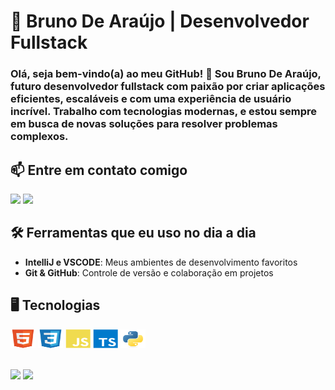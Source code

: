 # 🌟 Bruno De Araújo | Desenvolvedor Fullstack


### Olá, seja bem-vindo(a) ao meu GitHub! 👋 Sou Bruno De Araújo, futuro desenvolvedor fullstack com paixão por criar aplicações eficientes, escaláveis e com uma experiência de usuário incrível. Trabalho com tecnologias modernas, e estou sempre em busca de novas soluções para resolver problemas complexos.


## 📫 Entre em contato comigo
<div> 
  <a href="https://www.instagram.com/brunoapf__" target="_blank"><img src="https://img.shields.io/badge/-Instagram-%23E4405F?style=for-the-badge&logo=instagram&logoColor=white" target="_blank"></a>
  <a href="https://www.linkedin.com/in/brunoapf" target="_blank"><img src="https://img.shields.io/badge/-LinkedIn-%230077B5?style=for-the-badge&logo=linkedin&logoColor=white" target="_blank"></a> 
</div> 

## 🛠️ Ferramentas que eu uso no dia a dia 

- **IntelliJ e VSCODE**: Meus ambientes de desenvolvimento favoritos 
- **Git & GitHub**: Controle de versão e colaboração em projetos 
<!--- **DBeaver**: Para analisar meus banco de dados de forma mais eficiente -->
<!--- **Insomnia**: Para testar APIs e quando no front garantir integração efeciente-->

## 🖥️ Tecnologias    
<div style="display: inline_block">
  <img align="center" alt="Rafa-HTML" height="30" width="40" src="https://raw.githubusercontent.com/devicons/devicon/master/icons/html5/html5-original.svg">
  <img align="center" alt="Rafa-CSS" height="30" width="40" src="https://raw.githubusercontent.com/devicons/devicon/master/icons/css3/css3-original.svg">
  <img align="center" alt="Rafa-Js" height="30" width="40" src="https://raw.githubusercontent.com/devicons/devicon/master/icons/javascript/javascript-plain.svg">
  <img align="center" alt="Rafa-Ts" height="30" width="40" src="https://raw.githubusercontent.com/devicons/devicon/master/icons/typescript/typescript-plain.svg">
  <img align="center" alt="Rafa-Python" height="30" width="40" src="https://raw.githubusercontent.com/devicons/devicon/master/icons/python/python-original.svg">
  <!--<img align="center" alt="Rafa-React" height="30" width="40" src="https://raw.githubusercontent.com/devicons/devicon/master/icons/react/react-original.svg">-->
  <!--<img align="center" alt="Rafa-Csharp" height="30" width="40" src="https://raw.githubusercontent.com/devicons/devicon/master/icons/csharp/csharp-original.svg">-->
</div>
<br></br>
<div> 
  <img height="180em" src="https://github-readme-stats.vercel.app/api?username=Uuiskas&theme=tokyonight&show_icons=true&hide_border=true&count_private=true"/> 
  <img height="180em" src="https://github-readme-stats.vercel.app/api/top-langs/?username=Uuiskas&theme=tokyonight&show_icons=true&hide_border=true&layout=compact"/>
</div>

 
